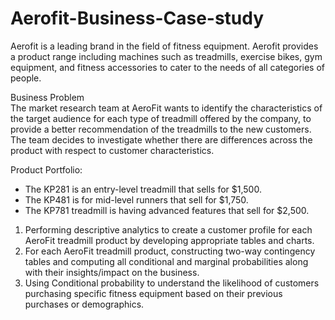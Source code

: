 # Aerofit-Business-Case-study
Aerofit is a leading brand in the field of fitness equipment. Aerofit provides a product range including machines such as treadmills, exercise bikes, gym equipment, and fitness accessories to cater to the needs of all categories of people.<p>

Business Problem<br>
The market research team at AeroFit wants to identify the characteristics of the target audience for each type of treadmill offered by the company, to provide a better recommendation of the treadmills to the new customers. The team decides to investigate whether there are differences across the product with respect to customer characteristics.<p>

Product Portfolio:
<ul>
<li>The KP281 is an entry-level treadmill that sells for $1,500.</li>
<li>The KP481 is for mid-level runners that sell for $1,750.</li>
<li>The KP781 treadmill is having advanced features that sell for $2,500.</li>
</ul><p>

1) Performing descriptive analytics to create a customer profile for each AeroFit treadmill product by developing appropriate tables and charts.<br>
2) For each AeroFit treadmill product, constructing two-way contingency tables and computing all conditional and marginal probabilities along with their insights/impact on the business.
3) Using Conditional probability to understand the likelihood of customers purchasing specific fitness equipment based on their previous purchases or demographics.


